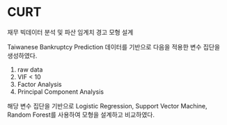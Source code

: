 # CURT

재무 빅데이터 분석 및 파산 임계치 경고 모형 설계

Taiwanese Bankruptcy Prediction 데이터를 기반으로 다음을 적용한 변수 집단을 생성하였다.

1) raw data
2) VIF < 10
3) Factor Analysis
4) Principal Component Analysis

해당 변수 집단을 기반으로 Logistic Regression, Support Vector Machine, Random Forest를 사용하여 모형을 설계하고 비교하였다.
